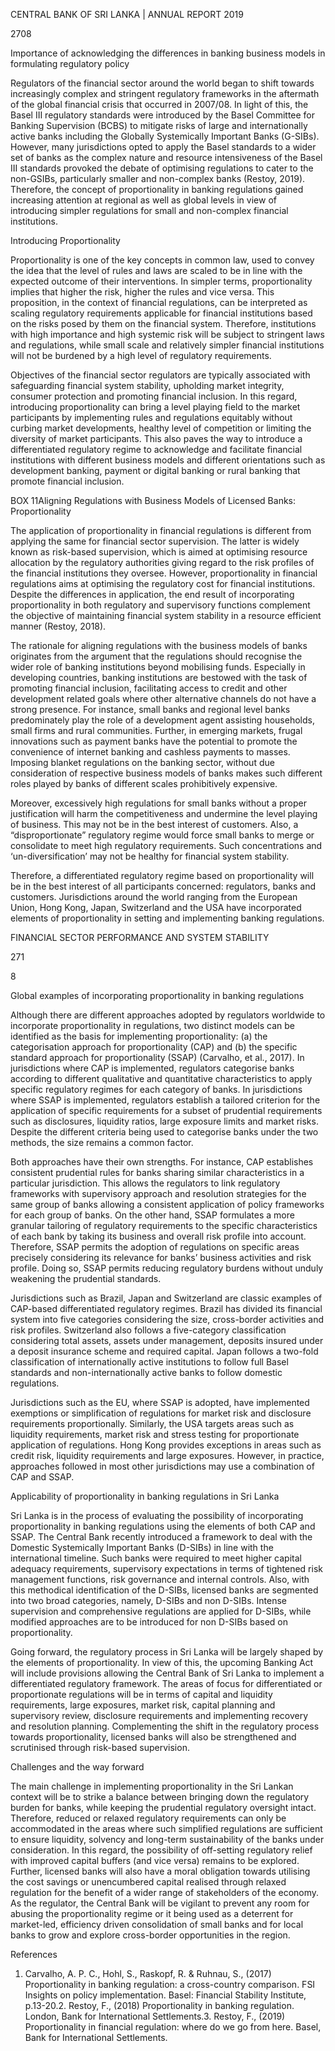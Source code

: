 CENTRAL BANK OF SRI LANKA | ANNUAL REPORT 2019

2708

Importance of acknowledging the differences in banking business models in formulating regulatory policy

Regulators of the financial sector around the world began to shift towards increasingly complex and stringent regulatory frameworks in the aftermath of the global financial crisis that occurred in 2007/08. In light of this, the Basel III regulatory standards were introduced by the Basel Committee for Banking Supervision (BCBS) to mitigate risks of large and internationally active banks including the Globally Systemically Important Banks (G-SIBs). However, many jurisdictions opted to apply the Basel standards to a wider set of banks as the complex nature and resource intensiveness of the Basel III standards provoked the debate of optimising regulations to cater to the non-GSIBs, particularly smaller and non-complex banks (Restoy, 2019). Therefore, the concept of proportionality in banking regulations gained increasing attention at regional as well as global levels in view of introducing simpler regulations for small and non-complex financial institutions.

Introducing Proportionality

Proportionality is one of the key concepts in common law, used to convey the idea that the level of rules and laws are scaled to be in line with the expected outcome of their interventions. In simpler terms, proportionality implies that higher the risk, higher the rules and vice versa. This proposition, in the context of financial regulations, can be interpreted as scaling regulatory requirements applicable for financial institutions based on the risks posed by them on the financial system. Therefore, institutions with high importance and high systemic risk will be subject to stringent laws and regulations, while small scale and relatively simpler financial institutions will not be burdened by a high level of regulatory requirements.

Objectives of the financial sector regulators are typically associated with safeguarding financial system stability, upholding market integrity, consumer protection and promoting financial inclusion. In this regard, introducing proportionality can bring a level playing field to the market participants by implementing rules and regulations equitably without curbing market developments, healthy level of competition or limiting the diversity of market participants. This also paves the way to introduce a differentiated regulatory regime to acknowledge and facilitate financial institutions with different business models and different orientations such as development banking, payment or digital banking or rural banking that promote financial inclusion.

BOX 11Aligning Regulations with Business Models of Licensed Banks: Proportionality

The application of proportionality in financial regulations is different from applying the same for financial sector supervision. The latter is widely known as risk-based supervision, which is aimed at optimising resource allocation by the regulatory authorities giving regard to the risk profiles of the financial institutions they oversee. However, proportionality in financial regulations aims at optimising the regulatory cost for financial institutions. Despite the differences in application, the end result of incorporating proportionality in both regulatory and supervisory functions complement the objective of maintaining financial system stability in a resource efficient manner (Restoy, 2018).

The rationale for aligning regulations with the business models of banks originates from the argument that the regulations should recognise the wider role of banking institutions beyond mobilising funds. Especially in developing countries, banking institutions are bestowed with the task of promoting financial inclusion, facilitating access to credit and other development related goals where other alternative channels do not have a strong presence. For instance, small banks and regional level banks predominately play the role of a development agent assisting households, small firms and rural communities. Further, in emerging markets, frugal innovations such as payment banks have the potential to promote the convenience of internet banking and cashless payments to masses. Imposing blanket regulations on the banking sector, without due consideration of respective business models of banks makes such different roles played by banks of different scales prohibitively expensive.

Moreover, excessively high regulations for small banks without a proper justification will harm the competitiveness and undermine the level playing of business. This may not be in the best interest of customers. Also, a “disproportionate” regulatory regime would force small banks to merge or consolidate to meet high regulatory requirements. Such concentrations and ‘un-diversification’ may not be healthy for financial system stability.

Therefore, a differentiated regulatory regime based on proportionality will be in the best interest of all participants concerned: regulators, banks and customers. Jurisdictions around the world ranging from the European Union, Hong Kong, Japan, Switzerland and the USA have incorporated elements of proportionality in setting and implementing banking regulations.

FINANCIAL SECTOR PERFORMANCE AND SYSTEM STABILITY

271

8

Global examples of incorporating proportionality in banking regulations

Although there are different approaches adopted by regulators worldwide to incorporate proportionality in regulations, two distinct models can be identified as the basis for implementing proportionality: (a) the categorisation approach for proportionality (CAP) and (b) the specific standard approach for proportionality (SSAP) (Carvalho, et al., 2017). In jurisdictions where CAP is implemented, regulators categorise banks according to different qualitative and quantitative characteristics to apply specific regulatory regimes for each category of banks. In jurisdictions where SSAP is implemented, regulators establish a tailored criterion for the application of specific requirements for a subset of prudential requirements such as disclosures, liquidity ratios, large exposure limits and market risks. Despite the different criteria being used to categorise banks under the two methods, the size remains a common factor.

Both approaches have their own strengths. For instance, CAP establishes consistent prudential rules for banks sharing similar characteristics in a particular jurisdiction. This allows the regulators to link regulatory frameworks with supervisory approach and resolution strategies for the same group of banks allowing a consistent application of policy frameworks for each group of banks. On the other hand, SSAP formulates a more granular tailoring of regulatory requirements to the specific characteristics of each bank by taking its business and overall risk profile into account. Therefore, SSAP permits the adoption of regulations on specific areas precisely considering its relevance for banks’ business activities and risk profile. Doing so, SSAP permits reducing regulatory burdens without unduly weakening the prudential standards.

Jurisdictions such as Brazil, Japan and Switzerland are classic examples of CAP-based differentiated regulatory regimes. Brazil has divided its financial system into five categories considering the size, cross-border activities and risk profiles. Switzerland also follows a five-category classification considering total assets, assets under management, deposits insured under a deposit insurance scheme and required capital. Japan follows a two-fold classification of internationally active institutions to follow full Basel standards and non-internationally active banks to follow domestic regulations.

Jurisdictions such as the EU, where SSAP is adopted, have implemented exemptions or simplification of regulations for market risk and disclosure requirements proportionally. Similarly, the USA targets areas such as liquidity requirements, market risk and stress testing for proportionate application of regulations. Hong Kong provides exceptions in areas such as credit risk, liquidity requirements and large exposures. However, in practice, approaches followed in most other jurisdictions may use a combination of CAP and SSAP.

Applicability of proportionality in banking regulations in Sri Lanka

Sri Lanka is in the process of evaluating the possibility of incorporating proportionality in banking regulations using the elements of both CAP and SSAP. The Central Bank recently introduced a framework to deal with the Domestic Systemically Important Banks (D-SIBs) in line with the international timeline. Such banks were required to meet higher capital adequacy requirements, supervisory expectations in terms of tightened risk management functions, risk governance and internal controls. Also, with this methodical identification of the D-SIBs, licensed banks are segmented into two broad categories, namely, D-SIBs and non D-SIBs. Intense supervision and comprehensive regulations are applied for D-SIBs, while modified approaches are to be introduced for non D-SIBs based on proportionality.

Going forward, the regulatory process in Sri Lanka will be largely shaped by the elements of proportionality. In view of this, the upcoming Banking Act will include provisions allowing the Central Bank of Sri Lanka to implement a differentiated regulatory framework. The areas of focus for differentiated or proportionate regulations will be in terms of capital and liquidity requirements, large exposures, market risk, capital planning and supervisory review, disclosure requirements and implementing recovery and resolution planning. Complementing the shift in the regulatory process towards proportionality, licensed banks will also be strengthened and scrutinised through risk-based supervision.

Challenges and the way forward

The main challenge in implementing proportionality in the Sri Lankan context will be to strike a balance between bringing down the regulatory burden for banks, while keeping the prudential regulatory oversight intact. Therefore, reduced or relaxed regulatory requirements can only be accommodated in the areas where such simplified regulations are sufficient to ensure liquidity, solvency and long-term sustainability of the banks under consideration. In this regard, the possibility of off-setting regulatory relief with improved capital buffers (and vice versa) remains to be explored. Further, licensed banks will also have a moral obligation towards utilising the cost savings or unencumbered capital realised through relaxed regulation for the benefit of a wider range of stakeholders of the economy. As the regulator, the Central Bank will be vigilant to prevent any room for abusing the proportionality regime or it being used as a deterrent for market-led, efficiency driven consolidation of small banks and for local banks to grow and explore cross-border opportunities in the region.

References

1. Carvalho, A. P. C., Hohl, S., Raskopf, R. & Ruhnau, S., (2017) Proportionality in banking regulation: a cross-country comparison. FSI Insights on policy implementation. Basel: Financial Stability Institute, p.13-20.2. Restoy, F., (2018) Proportionality in banking regulation. London, Bank for International Settlements.3. Restoy, F., (2019) Proportionality in financial regulation: where do we go from here. Basel, Bank for International Settlements.